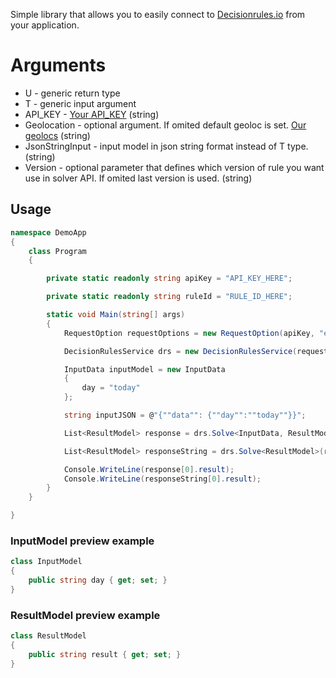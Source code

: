 Simple library that allows you to easily connect to [Decisionrules.io](https://decisionrules.io/) from your application.

# Arguments

* U - generic return type
* T - generic input argument
* API_KEY - [Your API_KEY](https://docs.decisionrules.io/docs/api/api-keys) (string)
* Geolocation - optional argument. If omited default geoloc is set. [Our geolocs](https://docs.decisionrules.io/docs/api/geo-location) (string)
* JsonStringInput - input model in json string format instead of T type. (string)
* Version - optional parameter that defines which version of rule you want use in solver API. If omited last version is used. (string)



## Usage

```c#
namespace DemoApp
{
    class Program
    {

        private static readonly string apiKey = "API_KEY_HERE";

        private static readonly string ruleId = "RULE_ID_HERE";

        static void Main(string[] args)
        {
            RequestOption requestOptions = new RequestOption(apiKey, "eu1");

            DecisionRulesService drs = new DecisionRulesService(requestOptions);

            InputData inputModel = new InputData
            {
                day = "today"
            };

            string inputJSON = @"{""data"": {""day"":""today""}}";

            List<ResultModel> response = drs.Solve<InputData, ResultModel>(ruleId, inputModel, "VERSION_HERE").Result;

            List<ResultModel> responseString = drs.Solve<ResultModel>(ruleId, inputJSON, "VERSION_HERE").Result;

            Console.WriteLine(response[0].result);
            Console.WriteLine(responseString[0].result);
        }
    }

}
```
### InputModel preview example

```c#
class InputModel
{
    public string day { get; set; }
}
```

### ResultModel preview example

```c#
class ResultModel
{
    public string result { get; set; }
}
```
